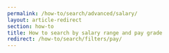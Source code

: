 ```yaml
---
permalink: /how-to/search/advanced/salary/
layout: article-redirect
section: how-to
title: How to search by salary range and pay grade
redirect: /how-to/search/filters/pay/
---
```

